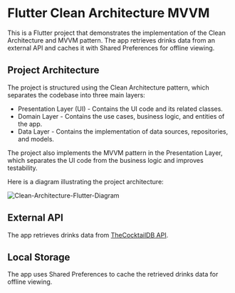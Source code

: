 # Flutter Clean Architecture MVVM

This is a Flutter project that demonstrates the implementation of the Clean Architecture and MVVM pattern. The app retrieves drinks data from an external API and caches it with Shared Preferences for offline viewing.

## Project Architecture

The project is structured using the Clean Architecture pattern, which separates the codebase into three main layers:

- Presentation Layer (UI) - Contains the UI code and its related classes.
- Domain Layer - Contains the use cases, business logic, and entities of the app.
- Data Layer - Contains the implementation of data sources, repositories, and models.

The project also implements the MVVM pattern in the Presentation Layer, which separates the UI code from the business logic and improves testability.

Here is a diagram illustrating the project architecture:

![Clean-Architecture-Flutter-Diagram](https://user-images.githubusercontent.com/46372418/225314861-2d5e98b9-06a5-453b-8ebf-e6a349a8a23c.jpg)

## External API
The app retrieves drinks data from [TheCocktailDB API](https://www.thecocktaildb.com/api.php).

## Local Storage
The app uses Shared Preferences to cache the retrieved drinks data for offline viewing.
